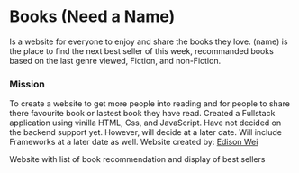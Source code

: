 # Books (Need a Name)
Is a website for everyone to enjoy and share the books they love. (name) is the place to find the next best seller of this week, recommanded books based on the last genre viewed, Fiction, and non-Fiction.

### Mission
To create a website to get more people into reading and for people to share there favourite book or lastest book they have read.
Created a Fullstack application using vinilla HTML, Css, and JavaScript. Have not decided on the backend support yet. However, will decide at a later date. Will include Frameworks at a later date as well.
Website created by: [Edison Wei](https://github.com/Dreamz2)

Website with list of book recommendation and display of best sellers
